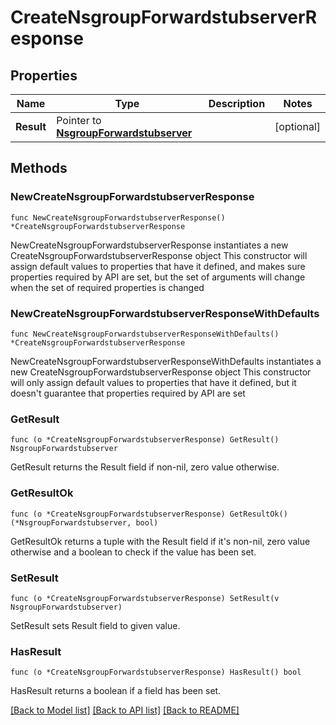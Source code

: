 # CreateNsgroupForwardstubserverResponse

## Properties

Name | Type | Description | Notes
------------ | ------------- | ------------- | -------------
**Result** | Pointer to [**NsgroupForwardstubserver**](NsgroupForwardstubserver.md) |  | [optional] 

## Methods

### NewCreateNsgroupForwardstubserverResponse

`func NewCreateNsgroupForwardstubserverResponse() *CreateNsgroupForwardstubserverResponse`

NewCreateNsgroupForwardstubserverResponse instantiates a new CreateNsgroupForwardstubserverResponse object
This constructor will assign default values to properties that have it defined,
and makes sure properties required by API are set, but the set of arguments
will change when the set of required properties is changed

### NewCreateNsgroupForwardstubserverResponseWithDefaults

`func NewCreateNsgroupForwardstubserverResponseWithDefaults() *CreateNsgroupForwardstubserverResponse`

NewCreateNsgroupForwardstubserverResponseWithDefaults instantiates a new CreateNsgroupForwardstubserverResponse object
This constructor will only assign default values to properties that have it defined,
but it doesn't guarantee that properties required by API are set

### GetResult

`func (o *CreateNsgroupForwardstubserverResponse) GetResult() NsgroupForwardstubserver`

GetResult returns the Result field if non-nil, zero value otherwise.

### GetResultOk

`func (o *CreateNsgroupForwardstubserverResponse) GetResultOk() (*NsgroupForwardstubserver, bool)`

GetResultOk returns a tuple with the Result field if it's non-nil, zero value otherwise
and a boolean to check if the value has been set.

### SetResult

`func (o *CreateNsgroupForwardstubserverResponse) SetResult(v NsgroupForwardstubserver)`

SetResult sets Result field to given value.

### HasResult

`func (o *CreateNsgroupForwardstubserverResponse) HasResult() bool`

HasResult returns a boolean if a field has been set.


[[Back to Model list]](../README.md#documentation-for-models) [[Back to API list]](../README.md#documentation-for-api-endpoints) [[Back to README]](../README.md)


